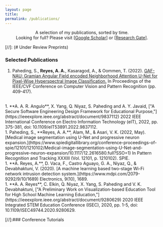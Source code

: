```yaml
---
layout: page
title: 
permalink: /publications/
---
```


<p align="center">
A selection of my publications, sorted by time.
<br/>
Looking for full? Please visit [<a href = "https://scholar.google.com/citations?user=qIe04eoAAAAJ&hl=en">Google Scholar</a>] or [<a href = "https://www.researchgate.net/profile/Abel-Reyes-2">Research Gate</a>].
</p>

[//]: (# Under Review Preprints)

### Selected Publications

1. Paheding, S., **Reyes, A. A.**, Kasaragod, A., & Oommen, T. (2022). [GAF-NAU: Gramian Angular Field encoded Neighborhood Attention U-Net for Pixel-Wise Hyperspectral Image Classification.](https://openaccess.thecvf.com/content/CVPR2022W/PBVS/html/Paheding_GAF-NAU_Gramian_Angular_Field_Encoded_Neighborhood_Attention_U-Net_for_Pixel-Wise_CVPRW_2022_paper.html) In Proceedings of the IEEE/CVF Conference on Computer Vision and Pattern Recognition (pp. 409-417).
<br/>
1. **A. A. R. Angulo**, X. Yang, Q. Niyaz, S. Paheding and A. Y. Javaid, ["A Secure Software Engineering Design Framework for Educational Purpose,"](https://ieeexplore.ieee.org/abstract/document/9837112) 2022 IEEE International Conference on Electro Information Technology (eIT), 2022, pp. 375-381, doi: 10.1109/eIT53891.2022.9837112.
<br/>
1. Paheding, S., **Reyes, A. A.**, Alam, M., & Asari, V. K. (2022, May). [Medical image segmentation using U-Net and progressive neuron expansion.](https://www.spiedigitallibrary.org/conference-proceedings-of-spie/12101/1210102/Medical-image-segmentation-using-U-Net-and-progressive-neuron-expansion/10.1117/12.2616580.full?SSO=1) In Pattern Recognition and Tracking XXXIII (Vol. 12101, p. 1210102). SPIE.
<br/>
1. **A. Reyes, A.**, D. Vaca, F., Castro Aguayo, G. A., Niyaz, Q., & Devabhaktuni, V. (2020). [A machine learning based two-stage Wi-Fi network intrusion detection system.](https://www.mdpi.com/2079-9292/9/10/1689) Electronics, 9(10), 1689.
<br/>
1. **A. A. Reyes**, C. Elkin, Q. Niyaz, X. Yang, S. Paheding and V. K. Devabhaktuni, ["A Preliminary Work on Visualization-based Education Tool for High School Machine Learning Education,"](https://ieeexplore.ieee.org/abstract/document/9280629) 2020 IEEE Integrated STEM Education Conference (ISEC), 2020, pp. 1-5, doi: 10.1109/ISEC49744.2020.9280629.


[//]:### Conference Tutorials

